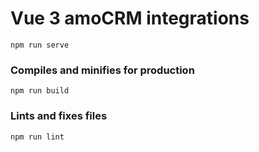 # Vue 3 amoCRM integrations

```
npm run serve
```

### Compiles and minifies for production
```
npm run build
```

### Lints and fixes files
```
npm run lint
```
 

